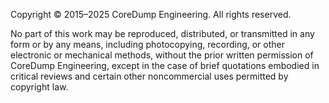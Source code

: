 Copyright © 2015–2025 CoreDump Engineering. All rights reserved.

No part of this work may be reproduced, distributed, or transmitted
in any form or by any means, including photocopying, recording,
or other electronic or mechanical methods, without the prior written
permission of CoreDump Engineering, except in the case of brief
quotations embodied in critical reviews and certain other noncommercial
uses permitted by copyright law.